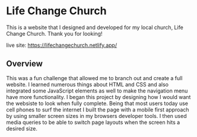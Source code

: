# Life Change Church

This is a website that I designed and developed for my local church, Life Change Church. Thank you for looking!

live site: https://lifechangechurch.netlify.app/

## Overview
This was a fun challenge that allowed me to branch out and create a full website. I learned numerous things about HTML and CSS and also integrated some JavaScript elements as well to make the navigation menu have more functionality. 
I began this project by designing how I would want the websiste to look when fully complete. Being that most users today use cell phones to surf the internet I built the page with a mobile first approach by using smaller screen sizes in my browsers developer tools. I then used media queries to be able to switch page layouts when the screen hits a desired size.
